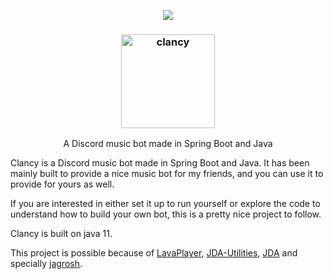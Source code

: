 <p align="center">
<a href="./LICENSE"><img src="https://img.shields.io/badge/license-MIT-black.svg"></a>
</p>
<h3 align="center"><img src="https://i.imgur.com/hugrvCl.png" alt="clancy" height="150px"></h3>

<p align="center">A Discord music bot made in Spring Boot and Java</p>


<!-- <img src="https://i.imgur.com/hugrvCl.png" alt="clancy" align="right" height="320px"> -->
<p> Clancy is a Discord music bot made in Spring Boot and Java. It has been mainly built to provide a nice music bot for my friends, and you can use it to provide for yours as well. </p>

<p> If you are interested in either set it up to run yourself or explore the code to understand how to build your own bot, this is a pretty nice project to follow. </p>

<p> Clancy is built on java 11. </p>

<p> This project is possible because of <a href="https://github.com/sedmelluq/lavaplayer">LavaPlayer</a>, <a href="https://github.com/JDA-Applications/JDA-Utilities">JDA-Utilities</a>, <a href="https://github.com/DV8FromTheWorld/JDA">JDA</a> and specially <a href="https://github.com/jagrosh">jagrosh</a>. </p>
